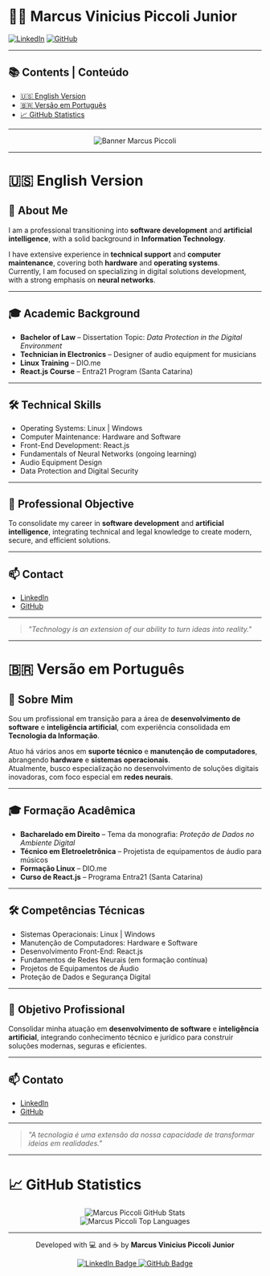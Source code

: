 # 👨‍💻 Marcus Vinicius Piccoli Junior

[![LinkedIn](https://img.shields.io/badge/LinkedIn-Connect-blue?logo=linkedin)](https://linkedin.com/in/marcus-piccoli)
[![GitHub](https://img.shields.io/badge/GitHub-Profile-black?logo=github)](https://github.com/marcus-piccoli)

---

## 📚 Contents | Conteúdo

- [🇺🇸 English Version](#-english-version)
- [🇧🇷 Versão em Português](#-versão-em-português)
- [📈 GitHub Statistics](#-github-statistics)

---

<p align="center">
  <img src="https://capsule-render.vercel.app/api?type=waving&color=004080,708090,FFFFFF&height=250&section=header&text=Marcus%20Vinicius%20Piccoli%20Junior&fontSize=40&fontColor=FFFFFF&desc=Software%20Developer%20%7C%20AI%20Enthusiast&descSize=20&descAlign=50&descAlignY=70" alt="Banner Marcus Piccoli">
</p>

---

# 🇺🇸 English Version

## 🎯 About Me

I am a professional transitioning into **software development** and **artificial intelligence**, with a solid background in **Information Technology**.

I have extensive experience in **technical support** and **computer maintenance**, covering both **hardware** and **operating systems**.  
Currently, I am focused on specializing in digital solutions development, with a strong emphasis on **neural networks**.

---

## 🎓 Academic Background

- **Bachelor of Law** – Dissertation Topic: _Data Protection in the Digital Environment_
- **Technician in Electronics** – Designer of audio equipment for musicians
- **Linux Training** – DIO.me
- **React.js Course** – Entra21 Program (Santa Catarina)

---

## 🛠️ Technical Skills

- Operating Systems: Linux | Windows
- Computer Maintenance: Hardware and Software
- Front-End Development: React.js
- Fundamentals of Neural Networks (ongoing learning)
- Audio Equipment Design
- Data Protection and Digital Security

---

## 🚀 Professional Objective

To consolidate my career in **software development** and **artificial intelligence**, integrating technical and legal knowledge to create modern, secure, and efficient solutions.

---

## 📫 Contact

- [LinkedIn](https://linkedin.com/in/marcus-piccoli)
- [GitHub](https://github.com/marcus-piccoli)

---

> _"Technology is an extension of our ability to turn ideas into reality."_

---

# 🇧🇷 Versão em Português

## 🎯 Sobre Mim

Sou um profissional em transição para a área de **desenvolvimento de software** e **inteligência artificial**, com experiência consolidada em **Tecnologia da Informação**.

Atuo há vários anos em **suporte técnico** e **manutenção de computadores**, abrangendo **hardware** e **sistemas operacionais**.  
Atualmente, busco especialização no desenvolvimento de soluções digitais inovadoras, com foco especial em **redes neurais**.

---

## 🎓 Formação Acadêmica

- **Bacharelado em Direito** – Tema da monografia: _Proteção de Dados no Ambiente Digital_
- **Técnico em Eletroeletrônica** – Projetista de equipamentos de áudio para músicos
- **Formação Linux** – DIO.me
- **Curso de React.js** – Programa Entra21 (Santa Catarina)

---

## 🛠️ Competências Técnicas

- Sistemas Operacionais: Linux | Windows
- Manutenção de Computadores: Hardware e Software
- Desenvolvimento Front-End: React.js
- Fundamentos de Redes Neurais (em formação contínua)
- Projetos de Equipamentos de Áudio
- Proteção de Dados e Segurança Digital

---

## 🚀 Objetivo Profissional

Consolidar minha atuação em **desenvolvimento de software** e **inteligência artificial**, integrando conhecimento técnico e jurídico para construir soluções modernas, seguras e eficientes.

---

## 📫 Contato

- [LinkedIn](https://linkedin.com/in/marcus-piccoli)
- [GitHub](https://github.com/marcus-piccoli)

---

> _"A tecnologia é uma extensão da nossa capacidade de transformar ideias em realidades."_

---

# 📈 GitHub Statistics

<p align="center">
  <img src="https://github-readme-stats.vercel.app/api?username=marcus-piccoli&show_icons=true&theme=default" alt="Marcus Piccoli GitHub Stats" />
  <br/>
  <img src="https://github-readme-stats.vercel.app/api/top-langs/?username=marcus-piccoli&layout=compact&theme=default" alt="Marcus Piccoli Top Languages" />
</p>

---

<p align="center">
  Developed with 💻 and ☕ by <strong>Marcus Vinicius Piccoli Junior</strong>  
</p>

<p align="center">
  <a href="https://linkedin.com/in/marcus-piccoli" target="_blank">
    <img src="https://img.shields.io/badge/LinkedIn-Profile-blue?style=for-the-badge&logo=linkedin" alt="LinkedIn Badge"/>
  </a>
  <a href="https://github.com/marcus-piccoli" target="_blank">
    <img src="https://img.shields.io/badge/GitHub-Profile-black?style=for-the-badge&logo=github" alt="GitHub Badge"/>
  </a>
</p>
